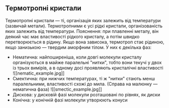 ## Термотропні кристали

Термотропні кристали — ті, організація яких залежить від температури (зазвичай метали). Термотропними є усі рідкі кристали, організованість яких залежить від температури.
Пояснення: при плавленні металу, він деякий час має властивості рідкого кристалу, а потім швидко перетворюється в рідину.
Якщо вона зависока, термотроп стає рідиною, якщо занизькою — твердим аморфним тілом. У них є декілька фаз:
 - Нематична: найпоширеніша, коли довгі молекули кристалу організуються в майже паралельні "нитки", тобто вони текучі у двох із трьох вимірів, а в одному досі проявляють кристалічні властивості
 ![[nematic_example.jpg]]
 - Смектична: при нижчих температурах, ті ж "нитки" стають менш паралельними, властивості схожі до мила. (Справа на малюнку — нематична фаза)
 ![[smectic_example.jpg]]
 - Дискова: у дисковій фазі молекули розташовані по рівнях, як диски
 - Конічна: у конічній фазі молекули утворюють конуси